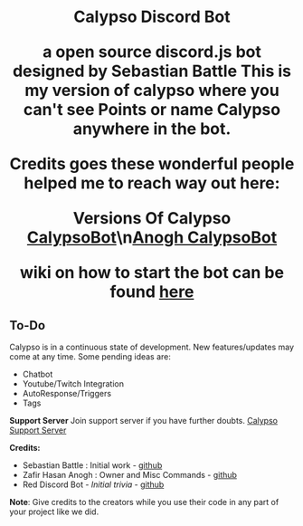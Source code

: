 <h1 align="center">

  <br>
  Calypso Discord Bot
  <br>

a open source discord.js bot designed by Sebastian Battle 
This is my version of calypso where you can't see Points or name Calypso anywhere in the bot. 

Credits goes these wonderful people helped me to reach way out here: 

**Versions Of Calypso**
[CalypsoBot](https://github.com/sabattle/CalypsoBot)\n[Anogh CalypsoBot](https://github.com/Anogh297/CalypsoBot)



wiki on how to start the bot can be found [here](https://github.com/sabattle/CalypsoBot#installation)

## To-Do

Calypso is in a continuous state of development. New features/updates may come at any time. Some pending ideas are:

  * Chatbot
  * Youtube/Twitch Integration
  * AutoResponse/Triggers
  * Tags 

**Support Server**
Join support server if you have further doubts. [Calypso Support Server](https://discord.gg/pnYVdut)

**Credits:**
- Sebastian Battle : Initial work - [github](https://github.com/sabattle)
- Zafir Hasan Anogh : Owner and Misc Commands - [github](https://github.com/Anogh297) 
- Red Discord Bot - *Initial trivia* - [github](https://github.com/Cog-Creators/Red-DiscordBot/blob/V3/develop/README.md#join-the-community)

__Note__: Give credits to the creators while you use their code in any part of your project like we did. 